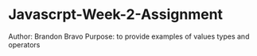 # Javascrpt-Week-2-Assignment
Author: Brandon Bravo
Purpose: to provide examples of values types and operators


